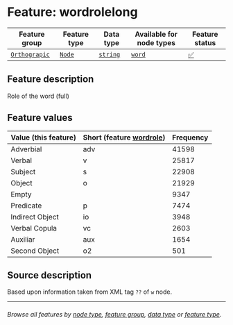 # Feature: wordrolelong <a name="start"></a>

Feature group | Feature type | Data type | Available for node types | Feature status
---  | --- | --- | --- | ---
[`Orthograpic`](featuresbygroup.md#orthographic-features) | [`Node`](featuresbyfeaturetype.md#node-features) | [`string`](featuresbydatatype.md#string-datatype)  | [`word`](featuresbynodetype.md#word-nodes) | [✅](featuresbystatus.md#Trustworthy "Trustworthy")

## Feature description 

Role of the word (full)

## Feature values

Value (this feature) | Short (feature [wordrole](wordrole.md#start)) | Frequency
--- | --- | ---
Adverbial	| adv | 41598
Verbal | v | 25817
Subject | s | 22908
Object | o | 21929
Empty | ` ` | 9347
Predicate | p | 7474
Indirect Object | io | 3948
Verbal Copula | vc | 2603
Auxiliar | aux | 1654
Second Object | o2 | 501

## Source description

Based upon information taken from XML tag `??` of `w` node.

---
###### *Browse all features by [node type](featuresbynodetype.md#start), [feature group](featuresbygroup.md#start), [data type](featuresbydatatype.md#start)  or [feature type](featuresbyfeaturetype.md#start).*
